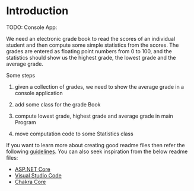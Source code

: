 # Introduction 
TODO: 
Console App:

We need an electronic grade book to read the scores of an individual student 
and then compute some simple statistics from the scores.
The grades are entered as floating point numbers from 0 to 100, and the statistics should show
us the highest grade, the lowest grade and the average grade.


Some steps

1) given a collection of grades, we need to show the average grade in a console application

2) add some class for the grade Book

3) compute lowest grade, highest grade and average grade in main Program

4) move computation code to some  Statistics class

If you want to learn more about creating good readme files then refer the following [guidelines](https://docs.microsoft.com/en-us/azure/devops/repos/git/create-a-readme?view=azure-devops). You can also seek inspiration from the below readme files:
- [ASP.NET Core](https://github.com/aspnet/Home)
- [Visual Studio Code](https://github.com/Microsoft/vscode)
- [Chakra Core](https://github.com/Microsoft/ChakraCore)